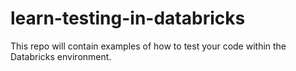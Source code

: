 # learn-testing-in-databricks
This repo will contain examples of how to test your code within the Databricks environment.
